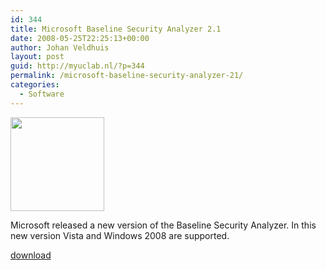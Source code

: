 ```yaml
---
id: 344
title: Microsoft Baseline Security Analyzer 2.1
date: 2008-05-25T22:25:13+00:00
author: Johan Veldhuis
layout: post
guid: http://myuclab.nl/?p=344
permalink: /microsoft-baseline-security-analyzer-21/
categories:
  - Software
---
```

[<img class="alignnone size-thumbnail wp-image-343" title="Microsoft Base Security Analyzer" src="https://i1.wp.com/myuclab.nl/wp-content/uploads/2008/05/mbsa1-150x150.jpg?resize=150%2C150" alt="" width="150" height="150" srcset="https://i0.wp.com/myuclab.nl/wp-content/uploads/2008/05/mbsa1.jpg?resize=150%2C150&ssl=1 150w, https://i1.wp.com/myuclab.nl/wp-content/uploads/D:\Web\wordpress/wp-content/uploads/2008/05/mbsa1.jpg?zoom=2&resize=150%2C150&ssl=1 300w, https://i1.wp.com/myuclab.nl/wp-content/uploads/D:\Web\wordpress/wp-content/uploads/2008/05/mbsa1.jpg?zoom=3&resize=150%2C150&ssl=1 450w" sizes="(max-width: 150px) 100vw, 150px" data-recalc-dims="1" />](https://i0.wp.com/myuclab.nl/wp-content/uploads/2008/05/mbsa1.jpg)

Microsoft released a new version of the Baseline Security Analyzer. In this new version Vista and Windows 2008 are supported.

<a href="http://www.microsoft.com/downloads/details.aspx?FamilyID=f32921af-9dbe-4dce-889e-ecf997eb18e9&DisplayLang=en" target="_blank">download</a>